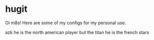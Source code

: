 # hugit

Oi m8s! Here are some of my configs for my personal use.

azk he is the north american player but the titan he is the french stars
